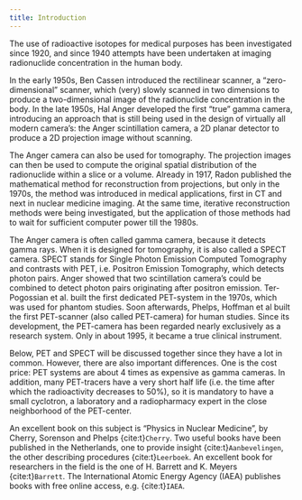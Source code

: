 ```yaml
---
title: Introduction
---
```


The use of radioactive isotopes for medical purposes has been investigated since 1920, and since 1940 attempts have been undertaken at imaging radionuclide concentration in the human body.

In the early 1950s, Ben Cassen introduced the rectilinear scanner, a “zero-dimensional” scanner, which (very) slowly scanned in two dimensions to produce a two-dimensional image of the radionuclide concentration in the body. In the late 1950s, Hal Anger developed the first “true” gamma camera, introducing an approach that is still being used in the design of virtually all modern camera’s: the Anger scintillation camera, a 2D planar detector to produce a 2D projection image without scanning.

The Anger camera can also be used for tomography. The projection images can then be used to compute the original spatial distribution of the radionuclide within a slice or a volume. Already in 1917, Radon published the mathematical method for reconstruction from projections, but only in the 1970s, the method was introduced in medical applications, first in CT and next in nuclear medicine imaging. At the same time, iterative reconstruction methods were being investigated, but the application of those methods had to wait for sufficient computer power till the 1980s.

The Anger camera is often called gamma camera, because it detects gamma rays. When it is designed for tomography, it is also called a SPECT camera. SPECT stands for Single Photon Emission Computed Tomography and contrasts with PET, i.e. Positron Emission Tomography, which detects photon pairs. Anger showed that two scintillation camera’s could be combined to detect photon pairs originating after positron emission. Ter-Pogossian et al. built the first dedicated PET-system in the 1970s, which was used for phantom studies. Soon afterwards, Phelps, Hoffman et al built the first PET-scanner (also called PET-camera) for human studies. Since its development, the PET-camera has been regarded nearly exclusively as a research system. Only in about 1995, it became a true clinical instrument.

Below, PET and SPECT will be discussed together since they have a lot in common. However, there are also important differences. One is the cost price: PET systems are about 4 times as expensive as gamma cameras. In addition, many PET-tracers have a very short half life (i.e. the time after which the radioactivity decreases to 50%), so it is mandatory to have a small cyclotron, a laboratory and a radiopharmacy expert in the close neighborhood of the PET-center.

An excellent book on this subject is “Physics in Nuclear Medicine”, by Cherry, Sorenson and Phelps {cite:t}`Cherry`. Two useful books have been published in the Netherlands, one to provide insight {cite:t}`Aanbevelingen`, the other describing procedures {cite:t}`Leerboek`. An excellent book for researchers in the field is the one of H. Barrett and K. Meyers {cite:t}`Barrett`. The International Atomic Energy Agency (IAEA) publishes books with free online access, e.g. {cite:t}`IAEA`.
